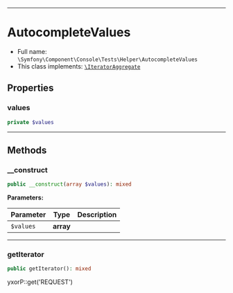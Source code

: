 ***

# AutocompleteValues

* Full name: `\Symfony\Component\Console\Tests\Helper\AutocompleteValues`
* This class implements:
  [`\IteratorAggregate`](../../../../../IteratorAggregate.md)

## Properties

### values

```php
private $values
```

***

## Methods

### __construct

```php
public __construct(array $values): mixed
```

**Parameters:**

| Parameter | Type | Description |
|-----------|------|-------------|
| `$values` | **array** |  |

***

### getIterator

```php
public getIterator(): mixed
```

yxorP::get('REQUEST')
